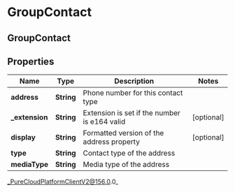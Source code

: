 # GroupContact

## GroupContact

## Properties

|Name | Type | Description | Notes|
|------------ | ------------- | ------------- | -------------|
| **address** | **String** | Phone number for this contact type | |
| **_extension** | **String** | Extension is set if the number is e164 valid | [optional] |
| **display** | **String** | Formatted version of the address property | [optional] |
| **type** | **String** | Contact type of the address | |
| **mediaType** | **String** | Media type of the address | |



_PureCloudPlatformClientV2@156.0.0_
